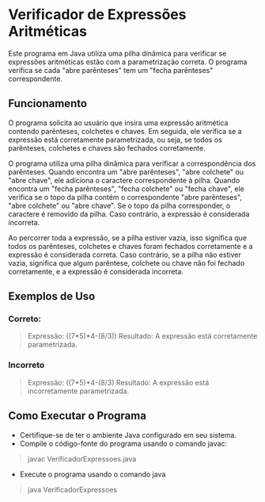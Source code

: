 # Verificador de Expressões Aritméticas

Este programa em Java utiliza uma pilha dinâmica para verificar se expressões aritméticas estão com a parametrização correta. O programa verifica se cada "abre parênteses" tem um "fecha parênteses" correspondente.

## Funcionamento
O programa solicita ao usuário que insira uma expressão aritmética contendo parênteses, colchetes e chaves. Em seguida, ele verifica se a expressão está corretamente parametrizada, ou seja, se todos os parênteses, colchetes e chaves são fechados corretamente.

O programa utiliza uma pilha dinâmica para verificar a correspondência dos parênteses. Quando encontra um "abre parênteses", "abre colchete" ou "abre chave", ele adiciona o caractere correspondente à pilha. Quando encontra um "fecha parênteses", "fecha colchete" ou "fecha chave", ele verifica se o topo da pilha contém o correspondente "abre parênteses", "abre colchete" ou "abre chave". Se o topo da pilha corresponder, o caractere é removido da pilha. Caso contrário, a expressão é considerada incorreta.

Ao percorrer toda a expressão, se a pilha estiver vazia, isso significa que todos os parênteses, colchetes e chaves foram fechados corretamente e a expressão é considerada correta. Caso contrário, se a pilha não estiver vazia, significa que algum parêntese, colchete ou chave não foi fechado corretamente, e a expressão é considerada incorreta.

## Exemplos de Uso

### Correto:
> Expressão: ((7*5)*4-(8/3))
Resultado: A expressão está corretamente parametrizada.

### Incorreto

> Expressão: ((7*5)*4-(8/3)
Resultado: A expressão está incorretamente parametrizada.


## Como Executar o Programa

- Certifique-se de ter o ambiente Java configurado em seu sistema.
- Compile o código-fonte do programa usando o comando javac:

> javac VerificadorExpressoes.java

- Execute o programa usando o comando java

> java VerificadorExpressoes



